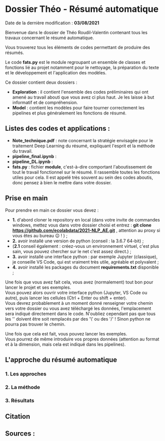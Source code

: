 # Dossier Théo - Résumé automatique

Date de la dernière modification : **03/08/2021**

Bienvenue dans le dossier de Théo Roudil-Valentin contenant tous les travaux concernant le résumé automatique.

Vous trouverez tous les éléments de codes permettant de produire des résumés.

Le code __fats.py__ est le module regroupant un ensemble de classes et fonctions lié au projet notamment pour le nettoyage, la préparation du texte et le développement et l'application des modèles.

Ce dossier contient deux dossiers :
* **Exploration** : il contient l'ensemble des codes préliminaires qui ont amené au travail abouti que vous avez ci plus haut. Je les laisse à but informatif et de compréhension.
* **Model** : contient les modèles pour faire tourner correctement les pipelines et plus généralement les fonctions de résumé.

## Listes des codes et applications :

* __Note_technique.pdf__ : note concernant la stratégie envisagée pour le traitement Deep Learning du résumé, expliquant l'esprit et la méthode du travail.
* __pipeline_final.ipynb__ :
* __pipeline_DL.ipynb__ :
* __fats.py__ : fichier **module**, c'est-à-dire comportant l'aboutissement de tout le travail fonctionnel sur le résumé. Il rassemble toutes les fonctions utiles pour cela. Il est appelé très souvent au sein des codes aboutis, donc pensez à bien le mettre dans votre dossier.

## Prise en main 

Pour prendre en main ce dossier vous devez :
* **1.** d'abord cloner le repository en local (dans votre invite de commandes windows, mettez vous dans votre dossier choisi et entrez : **git clone https://github.com/ecolabdata/2021-NLP_AE.git** , attention au proxy si vous êtes au bureau 😉 ! ) ;
* **2.** avoir installé une version de python (conseil : la 3.6.7 64-bit) ;
* (**2.1** conseil également : créez-vous un environnement virtuel, c'est plus sain, vous pouvez chercher sur le net c'est assez direct.) ;
* **3.** avoir installé une interface python : par exemple Jupyter (classique), je conseille VS Code, qui est vraiment très utile, agréable et polyvalent ;
* **4.** avoir installé les packages du document __requirements.txt__ disponible ;

Une fois que vous avez fait cela, vous avez (normalement) tout bon pour lancer le projet et ses exemples.  
Vous pouvez alors ouvrir votre interface python (Jupyter, VS Code ou autre), puis lancer les cellules (Ctrl + Enter ou shift + enter).  
Vous devrez probablement à un moment donné renseigner votre chemin vers votre dossier ou vous avez téléchargé les données, l'emplacement sera indiqué directement dans le code.   N'oubliez cependant pas que tous les '\' doivent être soit remplacés par des '\\' ou des '/' ! Sinon python ne pourra pas trouver le chemin.  

Une fois que cela est fait, vous pouvez lancer les exemples.  
Vous pourrez de même introduire vos propres données (attention au format et à la dimension, mais cela est indiqué dans les pipelines).

## L'approche du résumé automatique
### 1. Les approches 
### 2. La méthode
### 3. Résultats 

## Citation

## Sources :
